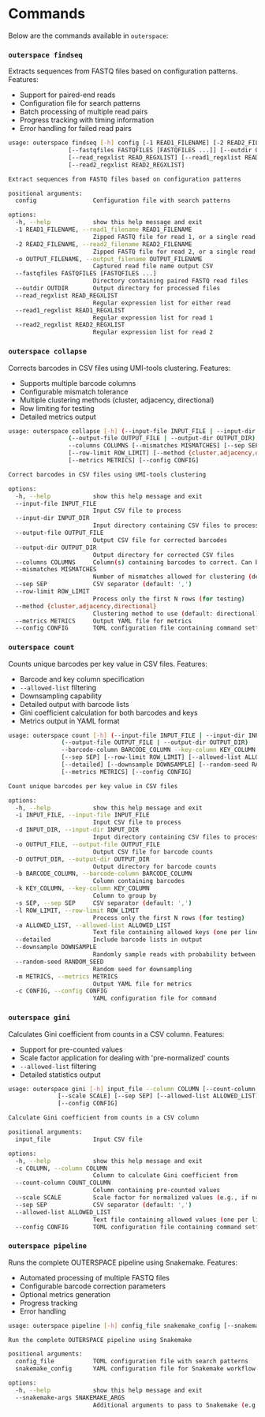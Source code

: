 # Commands

Below are the commands available in `outerspace`:

### `outerspace findseq`
Extracts sequences from FASTQ files based on configuration patterns. Features:
- Support for paired-end reads
- Configuration file for search patterns
- Batch processing of multiple read pairs
- Progress tracking with timing information
- Error handling for failed read pairs

```bash
usage: outerspace findseq [-h] config [-1 READ1_FILENAME] [-2 READ2_FILENAME] [-o OUTPUT_FILENAME]
                 [--fastqfiles FASTQFILES [FASTQFILES ...]] [--outdir OUTDIR]
                 [--read_regxlist READ_REGXLIST] [--read1_regxlist READ1_REGXLIST]
                 [--read2_regxlist READ2_REGXLIST]

Extract sequences from FASTQ files based on configuration patterns

positional arguments:
  config                Configuration file with search patterns

options:
  -h, --help            show this help message and exit
  -1 READ1_FILENAME, --read1_filename READ1_FILENAME
                        Zipped FASTQ file for read 1, or a single read
  -2 READ2_FILENAME, --read2_filename READ2_FILENAME
                        Zipped FASTQ file for read 2, or a single read
  -o OUTPUT_FILENAME, --output_filename OUTPUT_FILENAME
                        Captured read file name output CSV
  --fastqfiles FASTQFILES [FASTQFILES ...]
                        Directory containing paired FASTQ read files
  --outdir OUTDIR       Output directory for processed files
  --read_regxlist READ_REGXLIST
                        Regular expression list for either read
  --read1_regxlist READ1_REGXLIST
                        Regular expression list for read 1
  --read2_regxlist READ2_REGXLIST
                        Regular expression list for read 2
```

### `outerspace collapse`
Corrects barcodes in CSV files using UMI-tools clustering. Features:
- Supports multiple barcode columns
- Configurable mismatch tolerance
- Multiple clustering methods (cluster, adjacency, directional)
- Row limiting for testing
- Detailed metrics output

```bash
usage: outerspace collapse [-h] (--input-file INPUT_FILE | --input-dir INPUT_DIR)
                 (--output-file OUTPUT_FILE | --output-dir OUTPUT_DIR)
                 --columns COLUMNS [--mismatches MISMATCHES] [--sep SEP]
                 [--row-limit ROW_LIMIT] [--method {cluster,adjacency,directional}]
                 [--metrics METRICS] [--config CONFIG]

Correct barcodes in CSV files using UMI-tools clustering

options:
  -h, --help            show this help message and exit
  --input-file INPUT_FILE
                        Input CSV file to process
  --input-dir INPUT_DIR
                        Input directory containing CSV files to process
  --output-file OUTPUT_FILE
                        Output CSV file for corrected barcodes
  --output-dir OUTPUT_DIR
                        Output directory for corrected CSV files
  --columns COLUMNS     Column(s) containing barcodes to correct. Can be a single column or comma-separated list
  --mismatches MISMATCHES
                        Number of mismatches allowed for clustering (default: 2)
  --sep SEP             CSV separator (default: ',')
  --row-limit ROW_LIMIT
                        Process only the first N rows (for testing)
  --method {cluster,adjacency,directional}
                        Clustering method to use (default: directional)
  --metrics METRICS     Output YAML file for metrics
  --config CONFIG       TOML configuration file containing command settings
```

### `outerspace count`
Counts unique barcodes per key value in CSV files. Features:
- Barcode and key column specification
- `--allowed-list` filtering
- Downsampling capability
- Detailed output with barcode lists
- Gini coefficient calculation for both barcodes and keys
- Metrics output in YAML format

```bash
usage: outerspace count [-h] (--input-file INPUT_FILE | --input-dir INPUT_DIR)
               (--output-file OUTPUT_FILE | --output-dir OUTPUT_DIR)
               --barcode-column BARCODE_COLUMN --key-column KEY_COLUMN
               [--sep SEP] [--row-limit ROW_LIMIT] [--allowed-list ALLOWED_LIST]
               [--detailed] [--downsample DOWNSAMPLE] [--random-seed RANDOM_SEED]
               [--metrics METRICS] [--config CONFIG]

Count unique barcodes per key value in CSV files

options:
  -h, --help            show this help message and exit
  -i INPUT_FILE, --input-file INPUT_FILE
                        Input CSV file to process
  -d INPUT_DIR, --input-dir INPUT_DIR
                        Input directory containing CSV files to process
  -o OUTPUT_FILE, --output-file OUTPUT_FILE
                        Output CSV file for barcode counts
  -D OUTPUT_DIR, --output-dir OUTPUT_DIR
                        Output directory for barcode counts
  -b BARCODE_COLUMN, --barcode-column BARCODE_COLUMN
                        Column containing barcodes
  -k KEY_COLUMN, --key-column KEY_COLUMN
                        Column to group by
  -s SEP, --sep SEP     CSV separator (default: ',')
  -l ROW_LIMIT, --row-limit ROW_LIMIT
                        Process only the first N rows (for testing)
  -a ALLOWED_LIST, --allowed-list ALLOWED_LIST
                        Text file containing allowed keys (one per line)
  --detailed            Include barcode lists in output
  --downsample DOWNSAMPLE
                        Randomly sample reads with probability between 0 and 1
  --random-seed RANDOM_SEED
                        Random seed for downsampling
  -m METRICS, --metrics METRICS
                        Output YAML file for metrics
  -c CONFIG, --config CONFIG
                        YAML configuration file for command
```

### `outerspace gini`
Calculates Gini coefficient from counts in a CSV column. Features:
- Support for pre-counted values
- Scale factor application for dealing with 'pre-normalized' counts
- `--allowed-list` filtering
- Detailed statistics output

```bash
usage: outerspace gini [-h] input_file --column COLUMN [--count-column COUNT_COLUMN]
              [--scale SCALE] [--sep SEP] [--allowed-list ALLOWED_LIST]
              [--config CONFIG]

Calculate Gini coefficient from counts in a CSV column

positional arguments:
  input_file            Input CSV file

options:
  -h, --help            show this help message and exit
  -c COLUMN, --column COLUMN
                        Column to calculate Gini coefficient from
  --count-column COUNT_COLUMN
                        Column containing pre-counted values
  --scale SCALE         Scale factor for normalized values (e.g., if normalized to mean=1)
  --sep SEP             CSV separator (default: ',')
  --allowed-list ALLOWED_LIST
                        Text file containing allowed values (one per line)
  --config CONFIG       TOML configuration file containing command settings
```

### `outerspace pipeline`
Runs the complete OUTERSPACE pipeline using Snakemake. Features:
- Automated processing of multiple FASTQ files
- Configurable barcode correction parameters
- Optional metrics generation
- Progress tracking
- Error handling

```bash
usage: outerspace pipeline [-h] config_file snakemake_config [--snakemake-args SNAKEMAKE_ARGS]

Run the complete OUTERSPACE pipeline using Snakemake

positional arguments:
  config_file           TOML configuration file with search patterns
  snakemake_config      YAML configuration file for Snakemake workflow

options:
  -h, --help            show this help message and exit
  --snakemake-args SNAKEMAKE_ARGS
                        Additional arguments to pass to Snakemake (e.g. --snakemake-args="--dry-run --cores 4")
```
